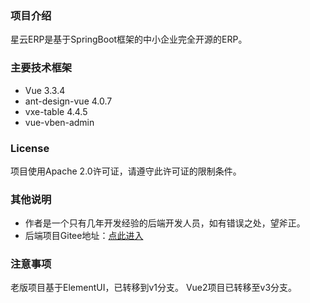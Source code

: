 ### 项目介绍
星云ERP是基于SpringBoot框架的中小企业完全开源的ERP。

### 主要技术框架
* Vue 3.3.4
* ant-design-vue 4.0.7
* vxe-table 4.4.5
* vue-vben-admin

### License
项目使用Apache 2.0许可证，请遵守此许可证的限制条件。

### 其他说明
* 作者是一个只有几年开发经验的后端开发人员，如有错误之处，望斧正。
* 后端项目Gitee地址：[点此进入][xingyunGitee]

### 注意事项
老版项目基于ElementUI，已转移到v1分支。
Vue2项目已转移至v3分支。

[xingyunGitee]: https://gitee.com/lframework/xingyun
